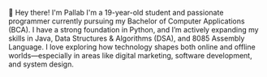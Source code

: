 👋 Hey there! I'm Pallab
I'm a 19-year-old student and passionate programmer currently pursuing my Bachelor of Computer Applications (BCA). I have a strong foundation in Python, and I’m actively expanding my skills in Java, Data Structures & Algorithms (DSA), and 8085 Assembly Language. I love exploring how technology shapes both online and offline worlds—especially in areas like digital marketing, software development, and system design.
